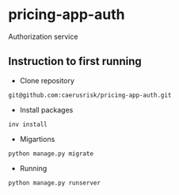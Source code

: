 # pricing-app-auth
Authorization service


## Instruction to first running

 - Clone repository

```
git@github.com:caerusrisk/pricing-app-auth.git
```

 - Install packages

```
inv install
```

 - Migartions

```
python manage.py migrate
```

 - Running

```
python manage.py runserver
```